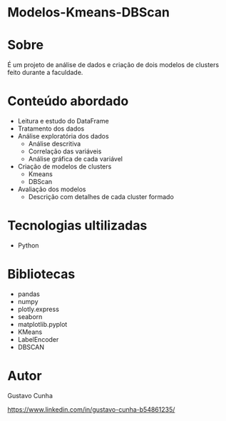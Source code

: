 # Modelos-Kmeans-DBScan
# Sobre
É um projeto de análise de dados e criação de dois modelos de clusters feito durante a faculdade.
# Conteúdo abordado
* Leitura e estudo do DataFrame
* Tratamento dos dados
* Análise exploratória dos dados
  * Análise descritiva
  * Correlação das variáveis
  * Análise gráfica de cada variável
* Criação de modelos de clusters
  * Kmeans
  * DBScan
* Avaliação dos modelos
  * Descrição com detalhes de cada cluster formado
# Tecnologias ultilizadas
* Python
# Bibliotecas
* pandas
* numpy
* plotly.express
* seaborn
* matplotlib.pyplot
* KMeans
* LabelEncoder
* DBSCAN
# Autor
Gustavo Cunha

https://www.linkedin.com/in/gustavo-cunha-b54861235/
